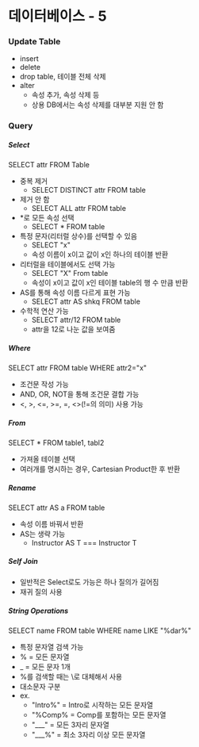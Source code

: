 # 데이터베이스 - 5

### Update Table

- insert
- delete
- drop table, 테이블 전체 삭제
- alter
  - 속성 추가, 속성 삭제 등
  - 상용 DB에서는 속성 삭제를 대부분 지원 안 함

### Query

##### Select

SELECT attr FROM Table

- 중복 제거
  - SELECT DISTINCT attr FROM table
- 제거 안 함
  - SELECT ALL attr FROM table
- \*로 모든 속성 선택
  - SELECT \* FROM table
- 특정 문자(리터럴 상수)를 선택할 수 있음
  - SELECT "x"
  - 속성 이름이 x이고 값이 x인 하나의 테이블 반환
- 리터럴을 테이블에서도 선택 가능
  - SELECT "X" From table
  - 속성이 x이고 값이 x인 테이블 table의 행 수 만큼 반환
- AS를 통해 속성 이름 다르게 표현 가능
  - SELECT attr AS shkq FROM table
- 수학적 연산 가능
  - SELECT attr/12 FROM table
  - attr을 12로 나눈 값을 보여줌

##### Where

SELECT attr FROM table WHERE attr2="x"

- 조건문 작성 가능
- AND, OR, NOT을 통해 조건문 결합 가능
- <, >, <=, >=, =, <>(!=의 의미) 사용 가능

##### From

SELECT \* FROM table1, tabl2

- 가져올 테이블 선택
- 여러개를 명시하는 경우, Cartesian Product한 후 반환

##### Rename

SELECT attr AS a FROM table

- 속성 이름 바꿔서 반환
- AS는 생략 가능
  - Instructor AS T === Instructor T

##### Self Join

- 일반적은 Select로도 가능은 하나 질의가 길어짐
- 재귀 질의 사용

##### String Operations

SELECT name FROM table WHERE name LIKE "%dar%"

- 특정 문자열 검색 가능
- % = 모든 문자열
- \_ = 모든 문자 1개
- %를 검색할 때는 \로 대체해서 사용
- 대소문자 구분
- ex.
  - "Intro%" = Intro로 시작하는 모든 문자열
  - "%Comp% = Comp를 포함하는 모든 문자열
  - "\_\_\_" = 모든 3자리 문자열
  - "\_\_\_%" = 최소 3자리 이상 모든 문자열
